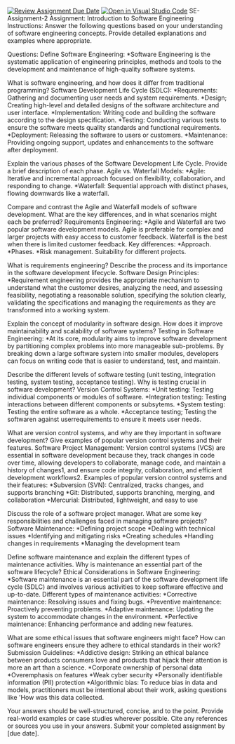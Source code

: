 [![Review Assignment Due Date](https://classroom.github.com/assets/deadline-readme-button-24ddc0f5d75046c5622901739e7c5dd533143b0c8e959d652212380cedb1ea36.svg)](https://classroom.github.com/a/-ucQIGTc)
[![Open in Visual Studio Code](https://classroom.github.com/assets/open-in-vscode-718a45dd9cf7e7f842a935f5ebbe5719a5e09af4491e668f4dbf3b35d5cca122.svg)](https://classroom.github.com/online_ide?assignment_repo_id=15236171&assignment_repo_type=AssignmentRepo)
SE-Assignment-2
Assignment: Introduction to Software Engineering
Instructions:
Answer the following questions based on your understanding of software engineering concepts. Provide detailed explanations and examples where appropriate.

Questions:
Define Software Engineering:
*Software Engineering is the systematic application of engineering principles, methods and tools to the development and maintenance of high-quality software systems.

What is software engineering, and how does it differ from traditional programming?
Software Development Life Cycle (SDLC):
*Requrements: Gathering and documenting user needs and system requirements.
*Design; Creating high-level and detailed designs of the software architecture and user interface.
*Implementation: Writing code and building the software according to the design specification.
*Testing: Conducting various tests to ensure the software meets quality standards and functional requirements.
*Deployment: Releasing the software to users or customers.
*Maintenance: Providing ongoing support, updates and enhancements to the software after deployment.


Explain the various phases of the Software Development Life Cycle. Provide a brief description of each phase.
Agile vs. Waterfall Models:
*Agile: Iterative and incremental approach focused on flexibility, collaboration, and responding to change.
*Waterfall: Sequential approach with distinct phases, flowing downwards like a waterfall. 

Compare and contrast the Agile and Waterfall models of software development. What are the key differences, and in what scenarios might each be preferred?
Requirements Engineering:
*Agile and Waterfall are two popular software development models.
Agile is preferable for complex and larger projects with easy access to customer feedback.
Waterfall is the best when there is limited customer feedback.
Key differences:
*Approach.
*Phases.
*Risk management.
Suitability for different projects.

What is requirements engineering? Describe the process and its importance in the software development lifecycle.
Software Design Principles:
*Requirement engineering provides the appropriate mechanism to understand what the customer desires, analyzing the need, and assessing feasibility, negotiating a reasonable solution, specifying the solution clearly, validating the specifications and managing the requirements as they are transformed into a working system.

Explain the concept of modularity in software design. How does it improve maintainability and scalability of software systems?
Testing in Software Engineering:
*At its core, modularity aims to improve software development by partitioning complex problems into more manageable sub-problems. By breaking down a large software system into smaller modules, developers can focus on writing code that is easier to understand, test, and maintain.

Describe the different levels of software testing (unit testing, integration testing, system testing, acceptance testing). Why is testing crucial in software development?
Version Control Systems:
*Unit testing: Testing individual components or modules of software.
*Integration testing: Testing interactions between different components or subsytems.
*System testing: Testing the entire software as a whole.
*Acceptance testing; Testing the softwaren against userrequirements to ensure it meets user needs.

What are version control systems, and why are they important in software development? Give examples of popular version control systems and their features.
Software Project Management:
Version control systems (VCS) are essential in software development because they, track changes in code over time, allowing developers to collaborate, manage code, and maintain a history of changes1, and ensure code integrity, collaboration, and efficient development workflows2.
Examples of popular version control systems and their features:
*Subversion (SVN): Centralized, tracks changes, and supports branching
*Git: Distributed, supports branching, merging, and collaboration
*Mercurial: Distributed, lightweight, and easy to use

Discuss the role of a software project manager. What are some key responsibilities and challenges faced in managing software projects?
Software Maintenance:
*Defining project scope
*Dealing with technical issues
*Identifying and mitigating risks
*Creating schedules
*Handling changes in requirements
*Managing the development team

Define software maintenance and explain the different types of maintenance activities. Why is maintenance an essential part of the software lifecycle?
Ethical Considerations in Software Engineering:
*Software maintenance is an essential part of the software development life cycle (SDLC) and involves various activities to keep software effective and up-to-date.
Different types of maintenance activities:
*Corrective maintenance: Resolving issues and fixing bugs.
*Preventive maintenance: Proactively preventing problems.
*Adaptive maintenance: Updating the system to accommodate changes in the environment.
*Perfective maintenance: Enhancing performance and adding new features.


What are some ethical issues that software engineers might face? How can software engineers ensure they adhere to ethical standards in their work?
Submission Guidelines:
*Addictive design: Striking an ethical balance between products consumers love and products that hijack their attention is more an art than a science.
*Corporate ownership of personal data
*Overemphasis on features
*Weak cyber security 
*Personally identifiable information (PII) protection
*Algorithmic bias: To reduce bias in data and models, practitioners must be intentional about their work, asking questions like 'How was this data collected.


Your answers should be well-structured, concise, and to the point.
Provide real-world examples or case studies wherever possible.
Cite any references or sources you use in your answers.
Submit your completed assignment by [due date].
